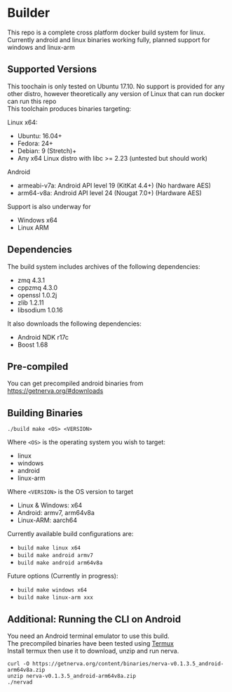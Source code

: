 # Builder

This repo is a complete cross platform docker build system for linux. 
Currently android and linux binaries working fully, planned support for windows and linux-arm

## Supported Versions

This toochain is only tested on Ubuntu 17.10. No support is provided for any other distro, however theoretically any version of Linux that can run docker can run this repo  
This toolchain produces binaries targeting:  

Linux x64:
- Ubuntu: 16.04+
- Fedora: 24+
- Debian: 9 (Stretch)+
- Any x64 Linux distro with libc >= 2.23 (untested but should work)

Android
- armeabi-v7a: Android API level 19 (KitKat 4.4+) (No hardware AES)
- arm64-v8a: Android API level 24 (Nougat 7.0+) (Hardware AES)

Support is also underway for

- Windows x64
- Linux ARM

## Dependencies

The build system includes archives of the following dependencies:
- zmq 4.3.1
- cppzmq 4.3.0
- openssl 1.0.2j
- zlib 1.2.11
- libsodium 1.0.16

It also downloads the following dependencies:
- Android NDK r17c
- Boost 1.68

## Pre-compiled

You can get precompiled android binaries from  
https://getnerva.org/#downloads

## Building Binaries

`./build make <OS> <VERSION>` 

Where `<OS>` is the operating system you wish to target:  
- linux  
- windows  
- android  
- linux-arm

Where `<VERSION>` is the OS version to target  
- Linux & Windows: x64
- Android: armv7, arm64v8a
- Linux-ARM: aarch64

Currently available build configurations are:
- `build make linux x64`
- `build make android armv7`
- `build make android arm64v8a`

Future options (Currently in progress):
- `build make windows x64`
- `build make linux-arm xxx`

## Additional: Running the CLI on Android

You need an Android terminal emulator to use this build.  
The precompiled binaries have been tested using [Termux](https://play.google.com/store/apps/details?id=com.termux)  
Install termux then use it to download, unzip and run nerva.

`curl -O https://getnerva.org/content/binaries/nerva-v0.1.3.5_android-arm64v8a.zip`  
`unzip nerva-v0.1.3.5_android-arm64v8a.zip`  
`./nervad` 